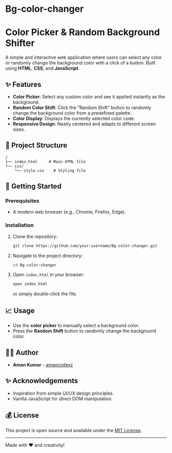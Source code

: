 # Bg-color-changer
# Color Picker & Random Background Shifter

A simple and interactive web application where users can select any color or randomly change the background color with a click of a button. Built using **HTML**, **CSS**, and **JavaScript**.

## ✨ Features
- **Color Picker**: Select any custom color and see it applied instantly as the background.
- **Random Color Shift**: Click the "Random Shift" button to randomly change the background color from a predefined palette.
- **Color Display**: Displays the currently selected color code.
- **Responsive Design**: Neatly centered and adapts to different screen sizes.

## 📂 Project Structure

```
/
├── index.html     # Main HTML file
└── css/
    └── style.css    # Styling file
```

## 🚀 Getting Started

### Prerequisites
- A modern web browser (e.g., Chrome, Firefox, Edge).

### Installation
1. Clone the repository:
   ```bash
   git clone https://github.com/your-username/Bg-color-changer.git
   ```
2. Navigate to the project directory:
   ```bash
   cd Bg-color-changer
   ```
3. Open `index.html` in your browser:
   ```bash
   open index.html
   ```
   or simply double-click the file.

## 📈 Usage
- Use the **color picker** to manually select a background color.
- Press the **Random Shift** button to randomly change the background color.

## 👩‍💼 Author
- **Aman Kumar** - [amancodexz](https://github.com/your-amancodexz)

## ✨ Acknowledgements
- Inspiration from simple UI/UX design principles.
- Vanilla JavaScript for direct DOM manipulation.


## 💰 License
This project is open source and available under the [MIT License](LICENSE).

---

Made with ❤️ and creativity!

